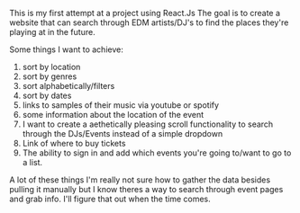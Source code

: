 This is my first attempt at a project using React.Js 
The goal is to create a website that can search through EDM artists/DJ's to find the places they're playing at in the future. 

Some things I want to achieve: 
1. sort by location
2. sort by genres
3. sort alphabetically/filters
4. sort by dates
5. links to samples of their music via youtube or spotify 
6. some information about the location of the event
7. I want to create a aethetically pleasing scroll functionality   to search through the DJs/Events instead of a simple dropdown
8. Link of where to buy tickets 
9. The ability to sign in and add which events you're going to/want to go to a list.

A lot of these things I'm really not sure how to gather the data besides pulling it manually but I know theres a way to search through event pages and grab info. I'll figure that out when the time comes. 